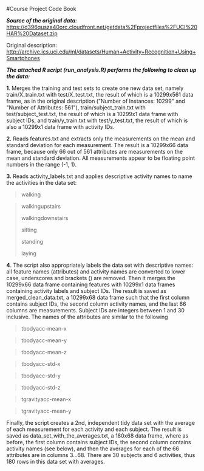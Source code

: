 #Course Project Code Book

***Source of the original data**:* 
https://d396qusza40orc.cloudfront.net/getdata%2Fprojectfiles%2FUCI%20HAR%20Dataset.zip

Original description: http://archive.ics.uci.edu/ml/datasets/Human+Activity+Recognition+Using+Smartphones

***The attached R script (run_analysis.R) performs the following to clean up the data:***

 **1**. Merges the training and test sets to create one new data set, namely train/X_train.txt with test/X_test.txt, the result of which is a 10299x561 data frame, as in the original description ("Number of Instances: 10299" and "Number of Attributes: 561"), train/subject_train.txt with test/subject_test.txt, the result of which is a 10299x1 data frame with subject IDs, and train/y_train.txt with test/y_test.txt, the result of which is also a 10299x1 data frame with activity IDs.
 
 **2.** Reads features.txt and extracts only the measurements on the mean and standard deviation for each measurement. The result is a 10299x66 data frame, because only 66 out of 561 attributes are measurements on the mean and standard deviation. All measurements appear to be floating point numbers in the range (-1, 1).
 
 **3.** Reads activity_labels.txt and applies descriptive activity names to name the activities in the data set:
 > walking

> 
> walkingupstairs
> 
> walkingdownstairs
> 
> sitting
> 
> standing
> 
> laying
> 

 **4**. The script also appropriately labels the data set with descriptive names: all feature names (attributes) and activity names are converted to lower case, underscores and brackets () are removed. Then it merges the 10299x66 data frame containing features with 10299x1 data frames containing activity labels and subject IDs. The result is saved as merged_clean_data.txt, a 10299x68 data frame such that the first column contains subject IDs, the second column activity names, and the last 66 columns are measurements. Subject IDs are integers between 1 and 30 inclusive. The names of the attributes are similar to the following

>tbodyacc-mean-x 

>tbodyacc-mean-y 

>tbodyacc-mean-z 

>tbodyacc-std-x 

>tbodyacc-std-y 

>tbodyacc-std-z 

>tgravityacc-mean-x 

>tgravityacc-mean-y

 Finally, the script creates a 2nd, independent tidy data set with the average of each measurement for each activity and each subject. The result is saved as data_set_with_the_averages.txt, a 180x68 data frame, where as before, the first column contains subject IDs, the second column contains activity names (see below), and then the averages for each of the 66 attributes are in columns 3...68. There are 30 subjects and 6 activities, thus 180 rows in this data set with averages.






 